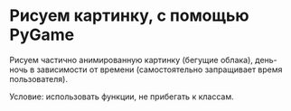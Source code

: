 # Рисуем картинку, с помощью PyGame

Рисуем частично анимированную картинку (бегущие облака),
день-ночь в зависимости от времени (самостоятельно запращивает время пользователя).

Условие: использовать функции, не прибегать к классам.  